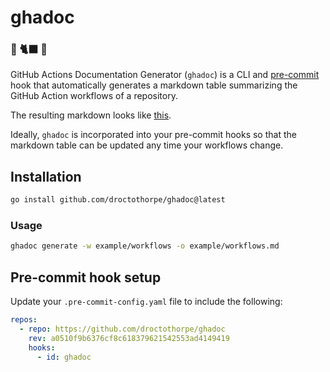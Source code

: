 # ghadoc

### 🐙 🐈‍⬛ 📖

GitHub Actions Documentation Generator (`ghadoc`) is a CLI and
[pre-commit](https://pre-commit.com/) hook that automatically generates a
markdown table summarizing the GitHub Action workflows of a repository.

The resulting markdown looks like [this](example/workflows.md).

Ideally, `ghadoc` is incorporated into your pre-commit hooks so that the markdown
table can be updated any time your workflows change.

## Installation

```bash
go install github.com/droctothorpe/ghadoc@latest
```
### Usage

```bash
ghadoc generate -w example/workflows -o example/workflows.md
```


## Pre-commit hook setup

Update your `.pre-commit-config.yaml` file to include the following:

```yaml
repos:
  - repo: https://github.com/droctothorpe/ghadoc
    rev: a0510f9b6376cf8c618379621542553ad4149419
    hooks:
      - id: ghadoc
```